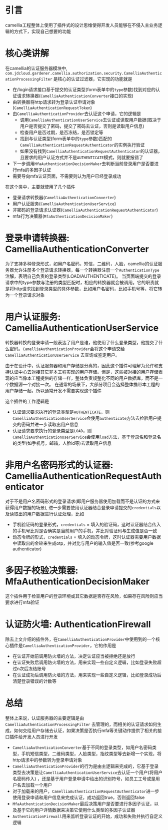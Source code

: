 # 引言

camellia工程整体上使用了插件式的设计思维使得开发人员能够在不侵入主业务逻辑的方式下，实现自己想要的功能

# 核心类讲解

在camellia的认证服务器模块中, `com.jdcloud.gardener.camellia.authorization.security.CamelliaAuthenticationProcessingFilter`
是核心的认证过滤器，它实现的功能就是

* 在/login请求接口基于提交的认证类型(form表单中的`type`参数)找到对应的认证请求转换器(`CamelliaAuthenticationConverter`接口的实现)
* 由转换器将http请求转为登录认证申请对象(`CamelliaAuthenticationRequestToken`)
* 由`CamelliaAuthenticationProvider`去认证这个申请，它的逻辑是
    * 调用`CamelliaAuthenticationUserService`去认证或读取用户数据(取决于用户是否提交了密码，提交了密码去认证，否则是读取用户信息)
    * 检查用户是否过期，是否冻结，是否锁定等
    * 找到与认证类型(form表单中的`type`参数)匹配的`CamelliaAuthenticationRequestAuthenticator`的实例执行验证
    * 如果没有找到`CamelliaAuthenticationRequestAuthenticator`的认证器，且要求的用户认证方式并不是`AUTHENTICATE`模式，则就要报错了
* 下一步调用`MfaAuthenticationDecisionMaker`去判断当前登录用户是否要进行mfa的多因子认证
* 需要导向mfa认证页面，不需要则认为用户已经登录成功

在这个类中，主要就使用了几个插件

* 登录请求转换器(`CamelliaAuthenticationConverter`)
* 用户认证服务(`CamelliaAuthenticationUserService`)
* 非密码的登录请求认证器(`CamelliaAuthenticationRequestAuthenticator`)
* mfa行为决策器(`MfaAuthenticationDecisionMaker`)

# 登录申请转换器: CamelliaAuthenticationConverter

为了支持多种登录形式，如用户名密码，短信，二维码，人脸，camellia的认证服务器允许注册多个登录请求转换器，每一个转换器注册一个`AuthenticationType`注解，表明自己负责的登录类型(LOAD/AUTHENTICATE)。
当页面端提交的登录请求中的type参数与注册的类型匹配时，相应的转换器就会被调用。它的职责就是将http请求找到登录类型的具体参数，比如用户名密码，比如手机号等，将它转为一个登录请求对象

# 用户认证服务: CamelliaAuthenticationUserService

转换器转换的登录申请一般表达了用户是谁，他使用了什么登录类型，他提交了什么密码。`CamelliaAuthenticationProvider`会将这个申请交给`CamelliaAuthenticationUserService`
去查询或鉴定用户。

由于在设计中，认证服务器和用户存储是分离的，因此这个插件可理解为允许和支持认证中心去对接其它非本工程实现的用户存储。但是，这些被对接的用户存储表现的应当像本工程提供的存储一样，整体负责规整化不同的用户数据库，而不是一个数据源一个对接一次。
在通常的场景下，大部分项目会选择整体携带本工程的用户存储一起，所以通常开发不需要实现这个插件

这个插件的工作逻辑是

* 认证请求要求执行的登录类型是`AUTHENTICATE`，则`CamelliaAuthenticationUserService`会使用`authenticate`方法去检验用户提交的密码并进一步读取出用户信息
* 认证请求要求执行的登录类型是`LOAD`，则`CamelliaAuthenticationUserService`会使用`load`方法，基于登录名和登录名的类型(如手机号，邮箱，人脸id等)去读取用户信息

# 非用户名密码形式的认证器: CamelliaAuthenticationRequestAuthenticator

对于不是用户名密码形式的登录请求(即用户服务器使用加载而不是认证的方式来获得用户数据的场景), 进一步需要使用认证器结合登录申请提交的`credentials`以及读取出的用户数据进行认证处理，比如

* 手机验证码的登录形式，`credentials` = 填入的验证码，这时认证器结合传入的手机号比对是否确实是当前用户的手机，并比对验证码与生成值是否一致
* 动态令牌的形式，`credentials` = 填入的动态令牌，这时认证器需要用户数据中读取出的金轮来生成otp，并对比与用户的输入值是否一致(参考google authenticator)

# 多因子校验决策器: MfaAuthenticationDecisionMaker

这个插件用于检查用户的登录环境或其它数据是否存在风险，如果存在风险则应当要求进行mfa验证

# 认证防火墙: AuthenticationFirewall

除去上文介绍的插件外，在`CamelliaAuthenticationProvider`中使用到的一个核心插件是`CamelliaAuthenticationProvider`，它的作用是

* 在认证开始前调用防火墙的方法，决定认证应当被拒绝还是放行
* 在认证失败后调用防火墙的方法，用来实现一些自定义逻辑，比如登录失败超过n次后冻结账号
* 在认证成功后调用防火墙的方法，用来实现一些自定义逻辑，比如登录成功后清楚登录错误的计数等

# 总结

整体上来说，认证服务器的主要逻辑是由`CamelliaAuthenticationProcessingFilter`
去管理的，而相关的认证请求如何生成，如何交给用户存储去认证，如果决策是否执行mfa等关键动作提供了相关的接口插件给开发人员进行开发

* `CamelliaAuthenticationConverter`基于不同的登录类型，如用户名密码类型，手机短信类型，二维码类型，人脸类型，指纹类型等去新增一个实现，将http请求中的参数转为登录申请对象
* `CamelliaAuthenticationProvider`的行为是由主逻辑来完成的，它基于登录类型去决策是让`CamelliaAuthenticationUserService`去认证一个用户(将用户名密码传入)
  ，还是基于用户登录申请中给出的识别符号，如员工工号或是用户名去加载一个用户
* 对于加载来的用户，`CamelliaAuthenticationRequestAuthenticator`进一步使用登录申请和用户信息来完成认证，成功返回true，否则返回false
* `MfaAuthenticationDecisionMaker`最后决策用户是否要进行多因子认证，以及基于它的用户详情数据来决策它使用什么类型的多因子认证器
* `AuthenticationFirewall`用来监听登录认证的开始，成功和失败并执行自定义逻辑

